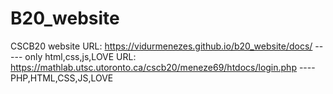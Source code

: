 # B20_website
CSCB20 website 
URL: https://vidurmenezes.github.io/b20_website/docs/   ----- only html,css,js,LOVE
URL: https://mathlab.utsc.utoronto.ca/cscb20/meneze69/htdocs/login.php ---- PHP,HTML,CSS,JS,LOVE

